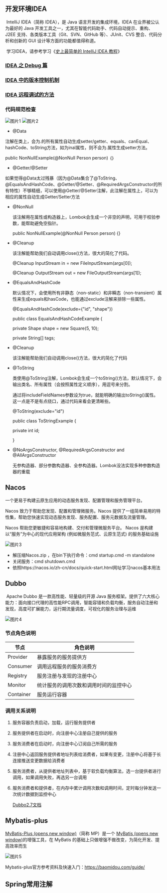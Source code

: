 ## 开发环境IDEA

​		IntelliJ IDEA（简称 IDEA），是 Java 语言开发的集成环境，IDEA 在业界被公认为最好的 Java 开发工具之一，尤其在智能代码助手、代码自动提示、重构、J2EE 支持、各类版本工具（Git、SVN、GitHub 等）、JUnit、CVS 整合、代码分析和创新的 GUI 设计等方面的功能都值得称道。

​		学习IDEA，请参考学习《[史上最简单的 IntelliJ IDEA 教程](https://guobinhit.github.io/intellij-idea-tutorial/)》

### [IDEA 之 Debug 篇](https://github.com/guobinhit/intellij-idea-tutorial/blob/master/articles/basic-course/debug-skills.md)

### [IDEA 中的版本控制机制](https://github.com/guobinhit/intellij-idea-tutorial/blob/master/articles/basic-course/version-control.md)

### [IDEA 远程调试的方法](https://github.com/guobinhit/intellij-idea-tutorial/blob/master/articles/practical-skills/the-method-of-remote-debugging-with-idea.md)

### 代码规范检查

![图片1](img/图片1.png)
![图片2](img/图片2.png)

-  @Data

  注解在类上，会为.的所有属性自动生成setter/getter、equals、canEqual、hashCode、toString方法，如为inal属性，则不会为.属性生成setter方法。

   public NonNullExample(@NonNull Person person) ｛｝

-  @Getter/@Setter

  如果觉得@Data太过残暴（因为@Data集合了@ToString、@EqualsAndHashCode、@Getter/@Setter、@RequiredArgsConstructor的所有特性）不够精细，可以使用@Getter/@Setter注解，此注解在属性上，可以为相应的属性自动生成Getter/Setter方法

- @NonNull

  该注解用在属性或构造器上，Lombok会生成一个非空的声明，可用于校验参数，能帮助避免空指针。

  public NonNullExample(@NonNull Person person) {}

- @Cleanup

  该注解能帮助我们自动调用close()方法，很大的简化了代码。

  @Cleanup InputStream in = new FileInputStream(args[0]);

  @Cleanup OutputStream out = new FileOutputStream(args[1]);

- @EqualsAndHashCode

  默认情况下，会使用所有非静态（non-static）和非瞬态（non-transient）属性来生成equals和hasCode，也能通过exclude注解来排除一些属性。

  @EqualsAndHashCode(exclude={"id", "shape"})

  public class EqualsAndHashCodeExample {

  private Shape shape = new Square(5, 10);

  private String[] tags;

- @Cleanup

  该注解能帮助我们自动调用close()方法，很大的简化了代码

- @ToString

  类使用@ToString注解，Lombok会生成一个toString()方法，默认情况下，会输出类名、所有属性（会按照属性定义顺序），用逗号来分割。

  通过将includeFieldNames参数设为true，就能明确的输出toString()属性。这一点是不是有点绕口，通过代码来看会更清晰些。

  @ToString(exclude="id")

  public class ToStringExample {

   private int id;

  }

- @NoArgsConstructor, @RequiredArgsConstructor and @AllArgsConstructor

  无参构造器、部分参数构造器、全参构造器。Lombok没法实现多种参数构造器的重载



## Nacos

一个更易于构建云原生应用的动态服务发现、配置管理和服务管理平台。

Nacos 致力于帮助您发现、配置和管理微服务。Nacos 提供了一组简单易用的特性集，帮助您快速实现动态服务发现、服务配置、服务元数据及流量管理。

Nacos 帮助您更敏捷和容易地构建、交付和管理微服务平台。 Nacos 是构建以“服务”为中心的现代应用架构 (例如微服务范式、云原生范式) 的服务基础设施

![图片3](img/图片3.png)

- 解压缩Nacos.zip ，在bin下执行命令：cmd startup.cmd -m standalone
- 关闭服务：cmd shutdown.cmd
- 依照https://nacos.io/zh-cn/docs/quick-start.html网址学习nacos基本用法



## Dubbo

​		Apache Dubbo 是一款高性能、轻量级的开源 Java 服务框架。提供了六大核心能力：面向接口代理的高性能RPC调用，智能容错和负载均衡，服务自动注册和发现，高度可扩展能力，运行期流量调度，可视化的服务治理与运维

![图片4](img/图片4.png)

### 节点角色说明

| 节点      | 角色说明                               |
| --------- | -------------------------------------- |
| Provider  | 暴露服务的服务提供方                   |
| Consumer  | 调用远程服务的服务消费方               |
| Registry  | 服务注册与发现的注册中心               |
| Monitor   | 统计服务的调用次数和调用时间的监控中心 |
| Container | 服务运行容器                           |

### 调用关系说明

1. 服务容器负责启动，加载，运行服务提供者

2. 服务提供者在启动时，向注册中心注册自己提供的服务

3. 服务消费者在启动时，向注册中心订阅自己所需的服务

4. 注册中心返回服务提供者地址列表给消费者，如果有变更，注册中心将基于长连接推送变更数据给消费者

5. 服务消费者，从提供者地址列表中，基于软负载均衡算法，选一台提供者进行调用，如果调用失败，再选另一台调用

6. 服务消费者和提供者，在内存中累计调用次数和调用时间，定时每分钟发送一次统计数据到监控中心

   [Dubbo2.7文档](https://dubbo.apache.org/zh/docs/v2.7/)



## Mybatis-plus

[MyBatis-Plus (opens new window)](https://github.com/baomidou/mybatis-plus)（简称 MP）是一个 [MyBatis (opens new window)](http://www.mybatis.org/mybatis-3/)的增强工具，在 MyBatis 的基础上只做增强不做改变，为简化开发、提高效率而生

![图片5](img/图片5.png)

Mybatis-plus官方参考资料及快速入门：https://baomidou.com/guide/



## Spring常用注解

